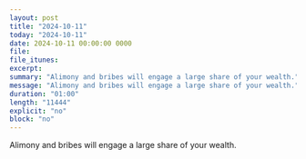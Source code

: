```yaml
---
layout: post
title: "2024-10-11"
today: "2024-10-11"
date: 2024-10-11 00:00:00 0000
file:
file_itunes:
excerpt:
summary: "Alimony and bribes will engage a large share of your wealth."
message: "Alimony and bribes will engage a large share of your wealth."
duration: "01:00"
length: "11444"
explicit: "no"
block: "no"
---
```

Alimony and bribes will engage a large share of your wealth.

